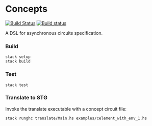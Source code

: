# Concepts

[![Build Status](https://travis-ci.org/tuura/concepts.svg?branch=master)](https://travis-ci.org/tuura/concepts)
[![Build status](https://ci.appveyor.com/api/projects/status/dn6igqdxf3cq2t8w/branch/master?svg=true)](https://ci.appveyor.com/project/snowleopard/concepts/branch/master)

A DSL for asynchronous circuits specification.

### Build

	stack setup
	stack build

### Test

	stack test

### Translate to STG

Invoke the translate executable with a concept circuit file:

	stack runghc translate/Main.hs examples/celement_with_env_1.hs